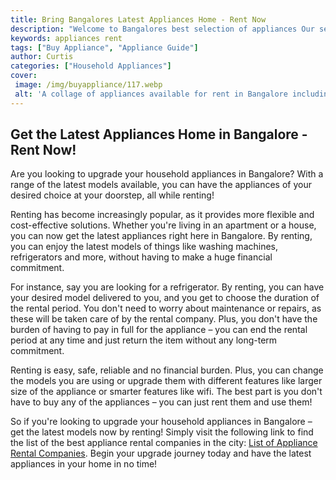 ```yaml
---
title: Bring Bangalores Latest Appliances Home - Rent Now
description: "Welcome to Bangalores best selection of appliances Our selection has the latest models to suit your needs with convenient delivery and rental options so you can upgrade your lifestyle today Get ready to bring the latest technology home - rent now"
keywords: appliances rent
tags: ["Buy Appliance", "Appliance Guide"]
author: Curtis
categories: ["Household Appliances"]
cover: 
 image: /img/buyappliance/117.webp
 alt: 'A collage of appliances available for rent in Bangalore including a washing machine refrigerator and air conditioner'
---
```

## Get the Latest Appliances Home in Bangalore - Rent Now!
Are you looking to upgrade your household appliances in Bangalore? With a range of the latest models available, you can have the appliances of your desired choice at your doorstep, all while renting!

Renting has become increasingly popular, as it provides more flexible and cost-effective solutions. Whether you're living in an apartment or a house, you can now get the latest appliances right here in Bangalore. By renting, you can enjoy the latest models of things like washing machines, refrigerators and more, without having to make a huge financial commitment.

For instance, say you are looking for a refrigerator. By renting, you can have your desired model delivered to you, and you get to choose the duration of the rental period. You don't need to worry about maintenance or repairs, as these will be taken care of by the rental company. Plus, you don't have the burden of having to pay in full for the appliance – you can end the rental period at any time and just return the item without any long-term commitment.

Renting is easy, safe, reliable and no financial burden. Plus, you can change the models you are using or upgrade them with different features like larger size of the appliance or smarter features like wifi. The best part is you don't have to buy any of the appliances – you can just rent them and use them! 

So if you're looking to upgrade your household appliances in Bangalore – get the latest models now by renting! Simply visit the following link to find the list of the best appliance rental companies in the city: [List of Appliance Rental Companies](./pages/appliance-rental). Begin your upgrade journey today and have the latest appliances in your home in no time!
